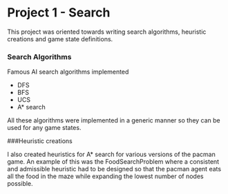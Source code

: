 # Project 1 - Search

This project was oriented towards writing search algorithms, heuristic creations and game state definitions.

### Search Algorithms
Famous AI search algorithms implemented
- DFS
- BFS
- UCS
- A* search

All these algorithms were implemented in a generic manner so they can be used
for any game states.

###Heuristic creations

I also created heuristics for A* search for various versions of the pacman game. An
example of this was the FoodSearchProblem where a consistent and admissible heuristic
had to be designed so that the pacman agent eats all the food in the maze
while expanding the lowest number of nodes possible.

